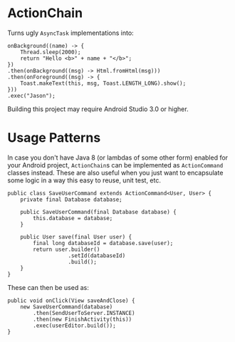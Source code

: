 # ActionChain

Turns ugly `AsyncTask` implementations into:
```
onBackground((name) -> {
    Thread.sleep(2000);
    return "Hello <b>" + name + "</b>";
})
.then(onBackground((msg) -> Html.fromHtml(msg)))
.then(onForeground((msg) -> {
    Toast.makeText(this, msg, Toast.LENGTH_LONG).show();
}))
.exec("Jason");
```

Building this project may require Android Studio 3.0 or higher.

# Usage Patterns

In case you don't have Java 8 (or lambdas of some other form) enabled for your Android project,
`ActionChain`s can be implemented as `ActionCommand` classes instead. These are also useful when
you just want to encapsulate some logic in a way this easy to reuse, unit test, etc.

```
public class SaveUserCommand extends ActionCommand<User, User> {
    private final Database database;

    public SaveUserCommand(final Database database) {
        this.database = database;
    }

    public User save(final User user) {
        final long databaseId = database.save(user);
        return user.builder()
                   .setId(databaseId)
                   .build();
    }
}
```

These can then be used as:

```
public void onClick(View saveAndClose) {
    new SaveUserCommand(database)
        .then(SendUserToServer.INSTANCE)
        .then(new FinishActivity(this))
        .exec(userEditor.build());
}
```
